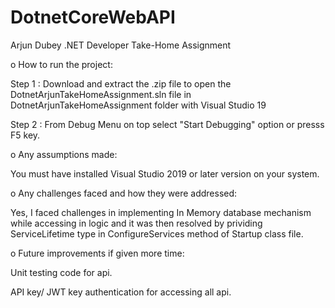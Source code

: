 # DotnetCoreWebAPI
Arjun Dubey .NET Developer Take-Home Assignment

o	How to run the project:

Step 1 : Download and extract the .zip file to open the DotnetArjunTakeHomeAssignment.sln file in DotnetArjunTakeHomeAssignment folder with Visual Studio 19

Step 2 : From Debug Menu on top select "Start Debugging" option or presss F5 key.

o	Any assumptions made:

You must have installed Visual Studio 2019 or later version on your system.

o	Any challenges faced and how they were addressed:

Yes, I faced challenges in implementing In Memory database mechanism while accessing in logic and it was then resolved by prividing ServiceLifetime type
in ConfigureServices method of Startup class file.

o	Future improvements if given more time:

Unit testing code for api.

API key/ JWT key authentication for accessing all api.


